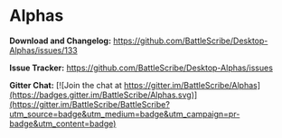 # Alphas

**Download and Changelog:** https://github.com/BattleScribe/Desktop-Alphas/issues/133

**Issue Tracker:** https://github.com/BattleScribe/Desktop-Alphas/issues

**Gitter Chat:** [![Join the chat at https://gitter.im/BattleScribe/Alphas](https://badges.gitter.im/BattleScribe/Alphas.svg)](https://gitter.im/BattleScribe/BattleScribe?utm_source=badge&utm_medium=badge&utm_campaign=pr-badge&utm_content=badge)
